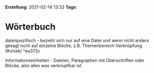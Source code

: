 **Erstellung**: 2021-02-14  13:32
**Tags**:

# Wörterbuch

dateispezifisch - bezieht sich nur auf eine Datei und wenn nicht anders gesagt nicht auf einzelne Blöcke, z.B. Themenbereich-Verknüpfung (\#v/sek)  ^ea372c

Informationseinheiten - Dateien, Paragraphen mit Überschriften oder Blöcke, also alles was verknüpfbar ist